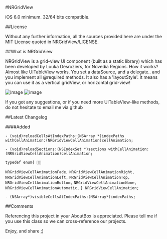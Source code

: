 #NRGridView

iOS 6.0 minimum. 32/64 bits compatible.

##License

Without any further information, all the sources provided here are under the MIT License quoted in NRGridView/LICENSE.

##What is NRGridView

NRGridView is a grid-view UI component (built as a static library) which has been developed by Louka Desroziers, for Novedia Regions.
How it works? Almost like UITableView works. You set a dataSource, and a delegate.. and you implement all @required methods.
It also has a 'layoutStyle'. It means you can use it as a vertical gridView, or horizontal grid-view!

![image](https://github.com/ldesroziers/NRGridView/blob/master/NRGridViewSampleApp/Screenshots/Vertical-Landscape.png?raw=true)
![image](https://github.com/ldesroziers/NRGridView/blob/master/NRGridViewSampleApp/Screenshots/Horizontal-Landscape.png?raw=true)

If you got any suggestions, or if you need more UITableView-like methods, do not hesitate to email me via github

##Latest Changelog

####Added

`- (void)reloadCellsAtIndexPaths:(NSArray *)indexPaths withCellAnimation:(NRGridViewCellAnimation)cellAnimation;`

`- (void)reloadSections:(NSIndexSet *)sections withCellAnimation:(NRGridViewCellAnimation)cellAnimation;`

`typedef enum{
`

`NRGridViewCellAnimationFade,`
`NRGridViewCellAnimationRight,`
`NRGridViewCellAnimationLeft,`
`NRGridViewCellAnimationTop,`
`NRGridViewCellAnimationBottom,`
`NRGridViewCellAnimationNone,`
`NRGridViewCellAnimationAutomatic,`
`} NRGridViewCellAnimation;`

`- (NSArray*)visibleCellsAtIndexPaths:(NSArray*)indexPaths;`

##Comments

Referencing this project in your AboutBox is appreciated.
Please tell me if you use this class so we can cross-reference our projects.

Enjoy, and share ;)